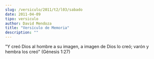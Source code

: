 ```yaml
---
slug: /versiculo/2011/t2/l03/sabado
date: 2011-04-09
tipo: versiculo
author: David Mendoza
title: "Versículo de Memoria"
description: ""
---
```


"Y creó Dios al hombre a su imagen, a imagen de Dios lo creó; varón y hembra los creó" (Génesis 1:27)
